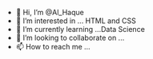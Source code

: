 - 👋 Hi, I’m @Al_Haque
- 👀 I’m interested in ... HTML and CSS
- 🌱 I’m currently learning ...Data Science
- 💞️ I’m looking to collaborate on ...
- 📫 How to reach me ...

<!---
alhaque1/alhaque1 is a ✨ special ✨ repository because its `README.md` (this file) appears on your GitHub profile.
You can click the Preview link to take a look at your changes.
--->
